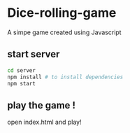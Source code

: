 # Dice-rolling-game

A simpe game created using Javascript


## start server

```bash
cd server
npm install # to install dependencies
npm start
```

## play the game !

open index.html and play!
